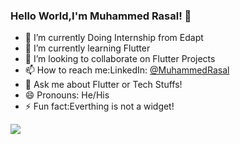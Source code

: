### Hello World,I'm Muhammed Rasal! 👋

<!--
**Muhammed-Rasal/Muhammed-Rasal** is a ✨ _special_ ✨ repository because its `README.md` (this file) appears on your GitHub profile.
-- 🤔 I’m looking for help with ...

Here are some ideas to get you started:-->

- 🔭 I’m currently Doing Internship from Edapt
- 🌱 I’m currently learning Flutter
- 👯 I’m looking to collaborate on Flutter Projects
- 📫 How to reach me:LinkedIn: [@MuhammedRasal](https://www.linkedin.com/in/muhammed-rasal-ab95b4227/)
- 💬 Ask me about Flutter or Tech Stuffs!
- 😄 Pronouns: He/His
- ⚡ Fun fact:Everthing is not a widget!

<img src='https://github-readme-stats.vercel.app/api?username=muhammed-rasal&&show_icons=true&title_color=#ADEFD1FF&icon_color=bb2acf&text_color=#00203FFF&bg_color=#00203FFF'>

